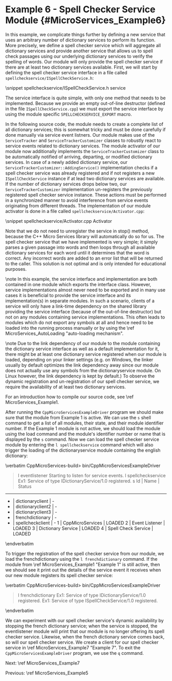 Example 6 - Spell Checker Service Module   {#MicroServices_Example6}
========================================

In this example, we complicate things further by defining a new service that
uses an arbitrary number of dictionary services to perform its function. More
precisely, we define a spell checker service which will aggregate all dictionary
services and provide another service that allows us to spell check passages
using our underlying dictionary services to verify the spelling of words. Our
module will only provide the spell checker service if there are at least two
dictionary services available. First, we will start by defining the spell checker
service interface in a file called `spellcheckservice/ISpellCheckService.h`:

\snippet spellcheckservice/ISpellCheckService.h service

The service interface is quite simple, with only one method that needs to be
implemented. Because we provide an empty out-of-line destructor (defined in the
file `ISpellCheckService.cpp`) we must export the service interface by using the
module specific `SPELLCHECKSERVICE_EXPORT` macro.

In the following source code, the module needs to create a complete list of all
dictionary services; this is somewhat tricky and must be done carefully if done
manually via service event listners. Our module makes use of the `ServiceTracker`
and `ServiceTrackerCustomizer` classes to robustly react to service events related
to dictionary services. The module activator of our module now additionally implements
the `ServiceTrackerCustomizer` class to be automatically notified of arriving, departing,
or modified dictionary services. In case of a newly added dictionary service, our
`ServiceTrackerCustomizer::AddingService()` implementation checks if a spell checker
service was already registered and if not registers a new `ISpellCheckService` instance
if at lead two dictionary services are available.
If the number of dictionary services drops below two, our `ServiceTrackerCustomizer`
implementation un-registers the previously registered spell checker service instance.
These actions must be performed in a synchronized manner to avoid interference from
service events originating from different threads. The implementation of our module
activator is done in a file called `spellcheckservice/Activator.cpp`:

\snippet spellcheckservice/Activator.cpp Activator

Note that we do not need to unregister the service in stop() method, because the
C++ Micro Services library will automatically do so for us. The spell checker service
that we have implemented is very simple; it simply parses a given passage into words
and then loops through all available dictionary services for each word until it
determines that the word is correct. Any incorrect words are added to an error list
that will be returned to the caller. This solution is not optimal and is only intended
for educational purposes.

\note In this example, the service interface and implementation are both
contained in one module which exports the interface class. However, service
implementations almost never need to be exported and in many use cases
it is beneficial to provide the service interface and its implementation(s)
in separate modules. In such a scenario, clients of a service will only
have a link-time dependency on the shared library providing the service interface
(because of the out-of-line destructor) but not on any modules containing
service implementations. This often leads to modules which do not export
any symbols at all and hence need to be loaded into the running process
manually or by using the \ref MicroServices_AutoLoading "auto-loading mechanism".

\note Due to the link dependency of our module to the module containing the
dictionary service interface as well as a default implementation for it, there
might be at least one dictionary service registered when our module is
loaded, depending on your linker settings (e.g. on Windows, the linker usually
by default optimizes the link dependency away since our module does not actually
use any symbols from the dictionaryservice module. On Linux however, the link
dependency is kept by default.) To observe the dynamic registration and
un-registration of our spell checker service, we require the availability of
at least two dictionary services.

For an introduction how to compile our source code, see \ref MicroServices_Example1.

After running the `CppMicroServicesExampleDriver` program we should make sure that the
module from Example 1 is active. We can use the `s` shell command to get
a list of all modules, their state, and their module identifier number.
If the Example 1 module is not active, we should load the module using the
load command and the module's identifier number or name that is displayed
by the `s` command. Now we can load the spell checker service module by
entering the `l spellcheckservice` command which will also trigger the loading
of the dictionaryservice module containing the english dictionary:

\verbatim
CppMicroServices-build> bin/CppMicroServicesExampleDriver
> l eventlistener
Starting to listen for service events.
> l spellcheckservice
Ex1: Service of type IDictionaryService/1.0 registered.
> s
Id | Name                 | Status
-----------------------------------
 - | dictionaryclient     | -
 - | dictionaryclient2    | -
 - | dictionaryclient3    | -
 - | frenchdictionary     | -
 - | spellcheckclient     | -
 1 | CppMicroServices     | LOADED
 2 | Event Listener       | LOADED
 3 | Dictionary Service   | LOADED
 4 | Spell Check Service  | LOADED
> 
\endverbatim

To trigger the registration of the spell checker service from our module, we
load the frenchdictionary using the `l frenchdictionary` command. If the module from
\ref MicroServices_Example1 "Example 1" is still active,
then we should see it print out the details of the service event it receives
when our new module registers its spell checker service:

\verbatim
CppMicroServices-build> bin/CppMicroServicesExampleDriver
> l frenchdictionary
Ex1: Service of type IDictionaryService/1.0 registered.
Ex1: Service of type ISpellCheckService/1.0 registered.
>
\endverbatim

We can experiment with our spell checker service's dynamic availability by stopping
the french dictionary service; when the service is stopped,
the eventlistener module will print that our module is no longer offering its
spell checker service. Likewise, when the french dictionary service comes back, so will
our spell checker service. We create a client for our spell checker service in
\ref MicroServices_Example7 "Example 7". To exit the `CppMicroServicesExampleDriver` program, we
use the `q` command.

Next: \ref MicroServices_Example7

Previous: \ref MicroServices_Example5
